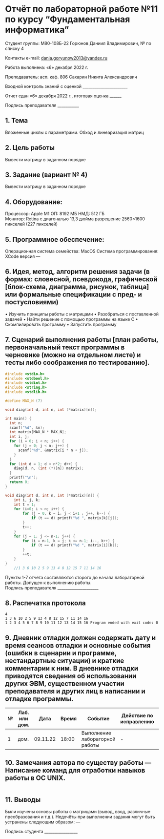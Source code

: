  # Отчёт по лабораторной работе №11 по курсу “Фундаментальная информатика”

Студент группы: М80-108Б-22 Горюнов Даниил Владимирович, № по списку 4 

Контакты e-mail: dania.goryunow2013@yandex.ru

Работа выполнена: «6» декабря 2022 г.

Преподаватель: асп. каф. 806 Сахарин Никита Александрович

Входной контроль знаний с оценкой _______________________

Отчет сдан «6» декабря 2022 г., итоговая оценка ______

Подпись преподавателя ___________


## 1. Тема
Вложенные циклы с параметрами. Обход и линеаризация матриц
## 2. Цель работы
Вывести матрицу в заданном порядке
## 3. Задание (вариант № 4)
Вывести матрицу в заданном порядке
## 4. Оборудование:
Процессор: Apple M1
ОП: 8192 МБ
НМД: 512 ГБ  
Монитор: Retina c диагональю 13,3 дюйма разрешение 2560×1600 пикселей (227 пикселей)
## 5. Программное обеспечение:
Операционная система семейства: MacOS 
Система программирования: XCode версия — 
## 6. Идея, метод, алгоритм решения задачи (в формах: словесной, псевдокода, графической [блок-схема, диаграмма, рисунок, таблица] или формальные спецификации с пред- и постусловиями)
• Изучить принципы работы с матрицами 
• Разобраться с поставленной задачей
• Найти решение с помощью программы на языке С
• Скомпилировать программу
• Запустить программу
## 7. Сценарий выполнения работы [план работы, первоначальный текст программы в черновике (можно на отдельном листе) и тесты либо соображения по тестированию]. 
```c:/Lab-14/main.c
#include <stdio.h>
#include <stdbool.h>
#include <stdint.h>
#include <string.h>
#include <stdlib.h>

#define MAX_N (7)

void diag(int d, int n, int (*matrix)[n]);

int main() {
  int n;
  scanf("%d", &n);
  int matrix[MAX_N * MAX_N];
  int i, j;
  for (i = 0; i < n; i++) {
    for (j = 0; j < n; j++) {
      scanf("%d", &matrix[i * n + j]);
    }
  }
  for (int d = 1; d < n*2; d++) {
    diag(d, n, (int (*)[n]) matrix);
  }
  printf("\n");
  return 0;
}

void diag(int d, int n, int (*matrix)[n]) {
    int i, j, k;
    int t = 1;
    for (i=0; i < n; i++) {
        for (j = 0, k = i; j < i+1 ; j++, k--) {
            if (t == d) printf("%d ", matrix[k][j]);
        }
        t++;
    }
    for (j = 1; j <= n-1; j++) {
        for (i = n-1, k = j; k <= n-1; i--, k++) {
            if (t == d) printf("%d ", matrix[i][k]);
        }
        ++t;
    }
}
    //1 3 6 10 2 5 9 13 4 8 12 15 7 11 14 16
```
Пункты 1-7 отчета составляются сторого до начала лабораторной работы.
Допущен к выполнению работы.  
Подпись преподавателя _____________________
## 8. Распечатка протокола 
```
4
1 3 6 10 2 5 9 13 4 8 12 15 7 11 14 16
1 2 3 4 5 6 7 8 9 10 11 12 13 14 15 16 Program ended with exit code: 0
```
## 9. Дневник отладки должен содержать дату и время сеансов отладки и основные события (ошибки в сценарии и программе, нестандартные ситуации) и краткие комментарии к ним. В дневнике отладки приводятся сведения об использовании других ЭВМ, существенном участии преподавателя и других лиц в написании и отладке программы.

| № |  Лаб. или дом. | Дата | Время | Событие | Действие по исправлению | Примечание |
| ------ | ------ | ------ | ------ | ------ | ------ | ------ |
| 1 | дом. | 09.11.22 | 18:00 | Выполнение лабораторной работы | - | - |
## 10. Замечания автора по существу работы — Написание команд для отработки навыков работы в ОС UNIX.
```

```
## 11. Выводы
Были изучены основы работы с матрицами (вывод, ввод, различные преобразования и т.д.). 
Недочёты при выполнении задания могут быть устранены следующим образом: —

Подпись студента _________________




